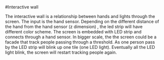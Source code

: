 #Interactive wall

The interactive wall is a relationship between hands and lights through the screen. The input is the hand sensor. Depending on the different distance of the hand from the hand sensor (z dimension)  , the led strip will have different color scheme. The screen is embedded with LED strip and connects through a hand sensor.  In bigger scale, the the screen could be a facade that track people passing through a threshold. As one person pass by the LED strip will blink up one tile (one LED light). Eventually all the LED light blink, the screen will restart tracking people again. 
